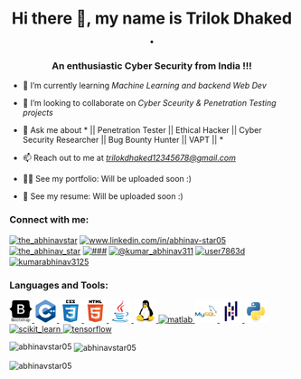 <h1 align="center">Hi there 👋, my name is Trilok Dhaked .</h1>
<h3 align="center">An enthusiastic Cyber Security from India !!!</h3>

- 🌱 I’m currently learning *Machine Learning and backend Web Dev*

- 👯 I’m looking to collaborate on *Cyber Sceurity & Penetration Testing projects*

- 💬 Ask me about * || Penetration Tester || Ethical Hacker || Cyber Security Researcher || Bug Bounty Hunter || VAPT || *

- 📫 Reach out to me at *trilokdhaked12345678@gmail.com*

- 👨‍💻 See my portfolio: Will be uploaded soon :)

- 📄 See my resume: Will be uploaded soon :)

<h3 align="left">Connect with me:</h3>
<p align="left">
<a href="https://twitter.com/the_abhinavstar" target="blank"><img align="center" src="https://raw.githubusercontent.com/rahuldkjain/github-profile-readme-generator/master/src/images/icons/Social/twitter.svg" alt="the_abhinavstar" height="30" width="40" /></a>
<a href="https://linkedin.com/in/www.linkedin.com/in/abhinav-star05" target="blank"><img align="center" src="https://raw.githubusercontent.com/rahuldkjain/github-profile-readme-generator/master/src/images/icons/Social/linked-in-alt.svg" alt="www.linkedin.com/in/abhinav-star05" height="30" width="40" /></a>
<a href="https://instagram.com/the_abhinav_star" target="blank"><img align="center" src="https://raw.githubusercontent.com/rahuldkjain/github-profile-readme-generator/master/src/images/icons/Social/instagram.svg" alt="the_abhinav_star" height="30" width="40" /></a>
<a href="https://www.codechef.com/users/###" target="blank"><img align="center" src="https://cdn.jsdelivr.net/npm/simple-icons@3.1.0/icons/codechef.svg" alt="###" height="30" width="40" /></a>
<a href="https://www.hackerrank.com/@kumar_abhinav311" target="blank"><img align="center" src="https://raw.githubusercontent.com/rahuldkjain/github-profile-readme-generator/master/src/images/icons/Social/hackerrank.svg" alt="@kumar_abhinav311" height="30" width="40" /></a>
<a href="https://www.leetcode.com/user7863d" target="blank"><img align="center" src="https://raw.githubusercontent.com/rahuldkjain/github-profile-readme-generator/master/src/images/icons/Social/leet-code.svg" alt="user7863d" height="30" width="40" /></a>
<a href="https://auth.geeksforgeeks.org/user/kumarabhinav3125" target="blank"><img align="center" src="https://raw.githubusercontent.com/rahuldkjain/github-profile-readme-generator/master/src/images/icons/Social/geeks-for-geeks.svg" alt="kumarabhinav3125" height="30" width="40" /></a>
</p>

<h3 align="left">Languages and Tools:</h3>
<p align="left"> <a href="https://getbootstrap.com" target="_blank" rel="noreferrer"> <img src="https://raw.githubusercontent.com/devicons/devicon/master/icons/bootstrap/bootstrap-plain-wordmark.svg" alt="bootstrap" width="40" height="40"/> </a> <a href="https://www.w3schools.com/cpp/" target="_blank" rel="noreferrer"> <img src="https://raw.githubusercontent.com/devicons/devicon/master/icons/cplusplus/cplusplus-original.svg" alt="cplusplus" width="40" height="40"/> </a> <a href="https://www.w3schools.com/css/" target="_blank" rel="noreferrer"> <img src="https://raw.githubusercontent.com/devicons/devicon/master/icons/css3/css3-original-wordmark.svg" alt="css3" width="40" height="40"/> </a> <a href="https://www.w3.org/html/" target="_blank" rel="noreferrer"> <img src="https://raw.githubusercontent.com/devicons/devicon/master/icons/html5/html5-original-wordmark.svg" alt="html5" width="40" height="40"/> </a> <a href="https://www.java.com" target="_blank" rel="noreferrer"> <img src="https://raw.githubusercontent.com/devicons/devicon/master/icons/java/java-original.svg" alt="java" width="40" height="40"/> </a> <a href="https://www.linux.org/" target="_blank" rel="noreferrer"> <img src="https://raw.githubusercontent.com/devicons/devicon/master/icons/linux/linux-original.svg" alt="linux" width="40" height="40"/> </a> <a href="https://www.mathworks.com/" target="_blank" rel="noreferrer"> <img src="https://upload.wikimedia.org/wikipedia/commons/2/21/Matlab_Logo.png" alt="matlab" width="40" height="40"/> </a> <a href="https://www.mysql.com/" target="_blank" rel="noreferrer"> <img src="https://raw.githubusercontent.com/devicons/devicon/master/icons/mysql/mysql-original-wordmark.svg" alt="mysql" width="40" height="40"/> </a> <a href="https://pandas.pydata.org/" target="_blank" rel="noreferrer"> <img src="https://raw.githubusercontent.com/devicons/devicon/2ae2a900d2f041da66e950e4d48052658d850630/icons/pandas/pandas-original.svg" alt="pandas" width="40" height="40"/> </a> <a href="https://www.python.org" target="_blank" rel="noreferrer"> <img src="https://raw.githubusercontent.com/devicons/devicon/master/icons/python/python-original.svg" alt="python" width="40" height="40"/> </a> <a href="https://scikit-learn.org/" target="_blank" rel="noreferrer"> <img src="https://upload.wikimedia.org/wikipedia/commons/0/05/Scikit_learn_logo_small.svg" alt="scikit_learn" width="40" height="40"/> </a> <a href="https://www.tensorflow.org" target="_blank" rel="noreferrer"> <img src="https://www.vectorlogo.zone/logos/tensorflow/tensorflow-icon.svg" alt="tensorflow" width="40" height="40"/> </a> </p>

<p><img align="left" src="https://github-readme-stats.vercel.app/api/top-langs?username=abhinavstar05&show_icons=true&bg_color=ffffff&locale=en&layout=compact" alt="abhinavstar05" /></p>

<p>&nbsp;<img align="center" src="https://github-readme-stats.vercel.app/api?username=abhinavstar05&show_icons=true&bg_color=ffffff&locale=en" alt="abhinavstar05" /></p>

<p><img align="center" src="https://github-readme-streak-stats.herokuapp.com/?user=abhinavstar05&theme=default" alt="abhinavstar05" /></p>
